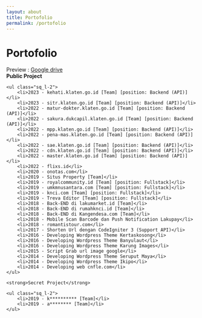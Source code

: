 ```yaml
---
layout: about
title: Portofolio
permalink: /portofolio
---
```


<h1 class="fsr-125 fw-4">
	Portofolio
</h1>
Preview : <a href="https://drive.google.com/open?id=0B__Y2dKW2klhM21UOG85TlBGRE0">Google drive</a>
<div class="m-b-40">
	<strong>Public Project</strong>
	
	<ul class="sq_l-2">
		<li>2023 - kehati.klaten.go.id [Team] [position: Backend (API)]</li>
		<li>2023 - sitr.klaten.go.id [Team] [position: Backend (API)]</li>
		<li>2022 - matur-dokter.klaten.go.id [Team] [position: Backend (API)]</li>
		<li>2022 - sakura.dukcapil.klaten.go.id [Team] [position: Backend (API)]</li>
		<li>2022 - mpp.klaten.go.id [Team] [position: Backend (API)]</li>
		<li>2022 - pena-mas.klaten.go.id [Team] [position: Backend (API)]</li>
		<li>2022 - sae.klaten.go.id [Team] [position: Backend (API)]</li>
		<li>2022 - cdn.klaten.go.id [Team] [position: Backend (API)]</li>
		<li>2022 - master.klaten.go.id [Team] [position: Backend (API)]</li>
		<li>2022 - flixs.id</li>
		<li>2020 - onotas.com</li>
		<li>2019 - Situs Property [Team]</li>
		<li>2019 - royalcommunity.id [Team] [position: Fullstack]</li>
		<li>2019 - umkmnusantara.com [Team] [position: Fullstack]</li>
		<li>2019 - knci.com [Team] [position: Fullstack]</li>
		<li>2019 - Treva Editor [Team] [position: Fullstack]</li>
		<li>2018 - Back-END di lakumarket.id [Team]</li>
		<li>2018 - Back-END di rumahknci.id [Team]</li>
		<li>2018 - Back-END di Kangendesa.com [Team]</li>
		<li>2018 - Mobile Scan Barcode dan Push Notification Lakupay</li>
		<li>2018 - romantistour.com</li>
		<li>2017 - Shorten Url dengan CodeIgniter 3 (Support API)</li>
		<li>2016 - Developing Wordpress Theme Kertaskosong</li>
		<li>2016 - Developing Wordpress Theme Banyulaut</li>
		<li>2016 - Developing Wordpress Theme Karung Images</li>
		<li>2015 - Script Grab url image google</li>
		<li>2014 - Developing Wordpress Theme Seruput Maya</li>
		<li>2014 - Developing Wordpress Theme Ikipo</li>
		<li>2014 - Developing web cnfle.com</li>
	</ul>

	<strong>Secret Project</strong>

	<ul class="sq_l-2">
		<li>2019 - k********** [Team]</li>
		<li>2019 - a******** [Team]</li>
	</ul>
</div>